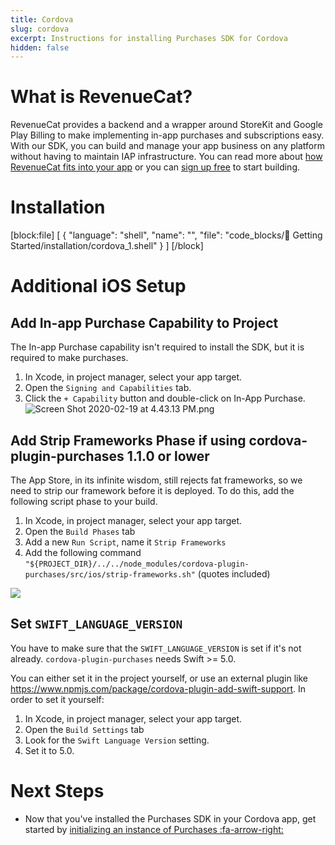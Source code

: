 ```yaml
---
title: Cordova
slug: cordova
excerpt: Instructions for installing Purchases SDK for Cordova
hidden: false
---
```

# What is RevenueCat?

RevenueCat provides a backend and a wrapper around StoreKit and Google Play Billing to make implementing in-app purchases and subscriptions easy. With our SDK, you can build and manage your app business on any platform without having to maintain IAP infrastructure. You can read more about [how RevenueCat fits into your app](https://www.revenuecat.com/blog/growth/where-does-revenuecat-fit-in-your-app/) or you can [sign up free](https://app.revenuecat.com/signup) to start building.

# Installation
[block:file]
[
  {
    "language": "shell",
    "name": "",
    "file": "code_blocks/🚀 Getting Started/installation/cordova_1.shell"
  }
]
[/block]
# Additional iOS Setup

## Add In-app Purchase Capability to Project
The In-app Purchase capability isn't required to install the SDK, but it is required to make purchases.
1. In Xcode, in project manager, select your app target.
2. Open the `Signing and Capabilities` tab.
3. Click the `+ Capability` button and double-click on In-App Purchase.
![](https://files.readme.io/75574fc-Screen_Shot_2020-02-19_at_4.43.13_PM.png "Screen Shot 2020-02-19 at 4.43.13 PM.png")

## Add Strip Frameworks Phase if using cordova-plugin-purchases 1.1.0 or lower

The App Store, in its infinite wisdom, still rejects fat frameworks, so we need to strip our framework before it is deployed. To do this, add the following script phase to your build.
1. In Xcode, in project manager, select your app target.
2. Open the `Build Phases` tab
3. Add a new `Run Script`, name it `Strip Frameworks`
4. Add the following command `"${PROJECT_DIR}/../../node_modules/cordova-plugin-purchases/src/ios/strip-frameworks.sh"` (quotes included)

![](https://media.giphy.com/media/39zTmnsW1CIrJNk5AM/giphy.gif)


## Set `SWIFT_LANGUAGE_VERSION`

You have to make sure that the `SWIFT_LANGUAGE_VERSION` is set if it's not already. `cordova-plugin-purchases` needs Swift >= 5.0. 

You can either set it in the project yourself, or use an external plugin like https://www.npmjs.com/package/cordova-plugin-add-swift-support. 
In order to set it yourself:
1. In Xcode, in project manager, select your app target.
2. Open the `Build Settings` tab
3. Look for the `Swift Language Version` setting. 
4. Set it to 5.0.


# Next Steps

* Now that you've installed the Purchases SDK in your Cordova app, get started by [initializing an instance of Purchases :fa-arrow-right:](https://www.revenuecat.com/docs/getting-started#4-using-revenuecats-purchases-sdk)